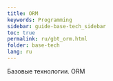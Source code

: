 ```yaml
---
title: ORM
keywords: Programming
sidebar: guide-base-tech_sidebar
toc: true
permalink: ru/gbt_orm.html
folder: base-tech
lang: ru
---
```


Базовые технологии.
ORM